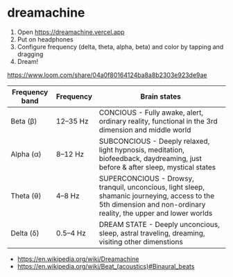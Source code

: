# dreamachine

1. Open https://dreamachine.vercel.app
2. Put on headphones
3. Configure frequency (delta, theta, alpha, beta) and color by tapping and dragging
4. Dream!

https://www.loom.com/share/04a0f80164124ba8a8b2303e923de9ae

| Frequency band | Frequency | Brain states                                                                                                                                                     |
| -------------- | --------- | ---------------------------------------------------------------------------------------------------------------------------------------------------------------- |
| Beta (β)       | 12–35 Hz  | CONCIOUS - Fully awake, alert, ordinary reality, functional in the 3rd dimension and middle world                                                                |
| Alpha (α)      | 8–12 Hz   | SUBCONCIOUS - Deeply relaxed, light hypnosis, meditation, biofeedback, daydreaming, just before & after sleep, mystical states                                   |
| Theta (θ)      | 4–8 Hz    | SUPERCONCIOUS - Drowsy, tranquil, unconcious, light sleep, shamanic journeying, access to the 5th dimension and non-ordinary reality, the upper and lower worlds |
| Delta (δ)      | 0.5–4 Hz  | DREAM STATE - Deeply unconcious, sleep, astral traveling, dreaming, visiting other dimenstions                                                                   |

- https://en.wikipedia.org/wiki/Dreamachine
- https://en.wikipedia.org/wiki/Beat_(acoustics)#Binaural_beats
